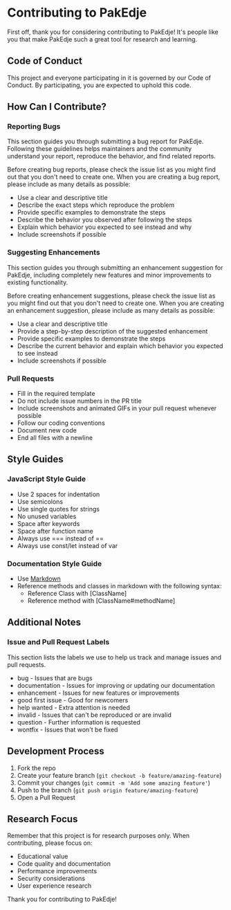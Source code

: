 # Contributing to PakEdje

First off, thank you for considering contributing to PakEdje! It's people like you that make PakEdje such a great tool for research and learning.

## Code of Conduct

This project and everyone participating in it is governed by our Code of Conduct. By participating, you are expected to uphold this code.

## How Can I Contribute?

### Reporting Bugs

This section guides you through submitting a bug report for PakEdje. Following these guidelines helps maintainers and the community understand your report, reproduce the behavior, and find related reports.

Before creating bug reports, please check the issue list as you might find out that you don't need to create one. When you are creating a bug report, please include as many details as possible:

* Use a clear and descriptive title
* Describe the exact steps which reproduce the problem
* Provide specific examples to demonstrate the steps
* Describe the behavior you observed after following the steps
* Explain which behavior you expected to see instead and why
* Include screenshots if possible

### Suggesting Enhancements

This section guides you through submitting an enhancement suggestion for PakEdje, including completely new features and minor improvements to existing functionality.

Before creating enhancement suggestions, please check the issue list as you might find out that you don't need to create one. When you are creating an enhancement suggestion, please include as many details as possible:

* Use a clear and descriptive title
* Provide a step-by-step description of the suggested enhancement
* Provide specific examples to demonstrate the steps
* Describe the current behavior and explain which behavior you expected to see instead
* Include screenshots if possible

### Pull Requests

* Fill in the required template
* Do not include issue numbers in the PR title
* Include screenshots and animated GIFs in your pull request whenever possible
* Follow our coding conventions
* Document new code
* End all files with a newline

## Style Guides

### JavaScript Style Guide

* Use 2 spaces for indentation
* Use semicolons
* Use single quotes for strings
* No unused variables
* Space after keywords
* Space after function name
* Always use === instead of ==
* Always use const/let instead of var

### Documentation Style Guide

* Use [Markdown](https://daringfireball.net/projects/markdown)
* Reference methods and classes in markdown with the following syntax:
  * Reference Class with [ClassName]
  * Reference method with [ClassName#methodName]

## Additional Notes

### Issue and Pull Request Labels

This section lists the labels we use to help us track and manage issues and pull requests.

* bug - Issues that are bugs
* documentation - Issues for improving or updating our documentation
* enhancement - Issues for new features or improvements
* good first issue - Good for newcomers
* help wanted - Extra attention is needed
* invalid - Issues that can't be reproduced or are invalid
* question - Further information is requested
* wontfix - Issues that won't be fixed

## Development Process

1. Fork the repo
2. Create your feature branch (`git checkout -b feature/amazing-feature`)
3. Commit your changes (`git commit -m 'Add some amazing feature'`)
4. Push to the branch (`git push origin feature/amazing-feature`)
5. Open a Pull Request

## Research Focus

Remember that this project is for research purposes only. When contributing, please focus on:

* Educational value
* Code quality and documentation
* Performance improvements
* Security considerations
* User experience research

Thank you for contributing to PakEdje! 